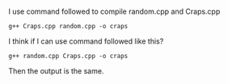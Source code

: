####

I use command followed to compile random.cpp and Craps.cpp

```
g++ Craps.cpp random.cpp -o craps
```

I think if I can use command followed like this?

```
g++ random.cpp Craps.cpp -o craps
```

Then the output is the same.
